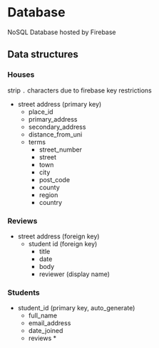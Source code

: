# Database
NoSQL Database hosted by Firebase

## Data structures
### Houses
strip `.` characters due to firebase key restrictions
* street address (primary key)
    * place_id
    * primary_address
    * secondary_address
    * distance_from_uni
    * terms
        * street_number
        * street
        * town
        * city
        * post_code
        * county
        * region
        * country
### Reviews
* street address (foreign key)
    * student id (foreign key)
        * title
        * date
        * body
        * reviewer (display name)

### Students
* student_id (primary key, auto_generate)
    * full_name
    * email_address
    * date_joined
    * reviews
        * 
